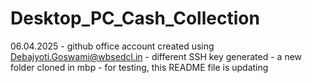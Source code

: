 # Desktop_PC_Cash_Collection

06.04.2025 
    - github office account created using Debajyoti.Goswami@wbsedcl.in
    - different SSH key generated
    - a new folder cloned in mbp 
    - for testing, this README file is updating